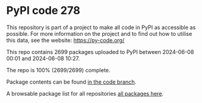 # PyPI code 278

This repository is part of a project to make all code in PyPI as accessible as possible. For more information 
on the project and to find out how to utilise this data, see the website: https://py-code.org/

This repo contains 2699 packages uploaded to PyPI between 
2024-06-08 00:01 and 2024-06-08 10:27.

The repo is 100% (2699/2699) complete.

Package contents can be found [in the code branch](https://github.com/pypi-data/pypi-mirror-278/tree/code/packages).

A browsable package list for all repositories [all packages here](https://py-code.org/repositories/pypi-mirror-278).


